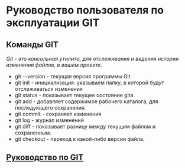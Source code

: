 # Руководство пользователя по эксплуатации GIT
## Команды GIT 

*Git - это консольная утилита, для отслеживания и ведения истории изменения файлов, в вашем проекте.*
* git --version - текущая версия программы Git
* git init - инициализация: указываем папку, в которой будут отслеживаться изменения
* git status - показывает текущее состояние gita
* git add - добавляет содержимое рабочего каталога, для последующего сохранения. 
* git commit - сохраняет изменения
* git log - журнал изменений
* git diff - показывает разницу между текущим файлом и сохраненным. 
* git checkout - переход к какой-либо версии файла. 

## [Руководство по GIT](https://github.com/git-guides)

